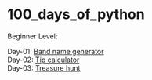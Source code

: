 # 100_days_of_python

Beginner Level:

Day-01: [Band name generator](./days_01-14_beginner/day_01_band_name_generator.py)<br/>
Day-02: [Tip calculator](./days_01-14_beginner/day_02_tip_calculator.py)<br/>
Day-03: [Treasure hunt](./days_01-14_beginner/day_03_treasure_hunt.py)<br/>
